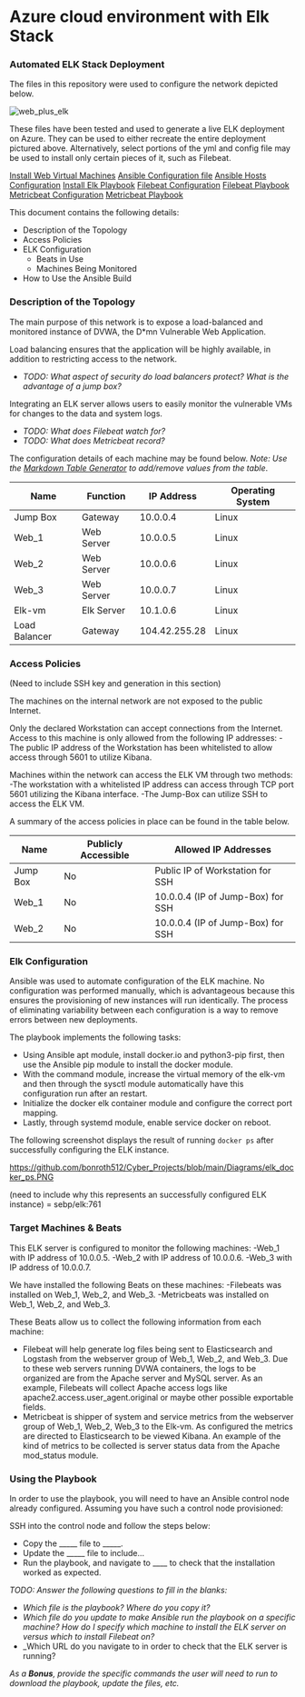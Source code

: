 # Azure cloud environment with Elk Stack

### Automated ELK Stack Deployment

The files in this repository were used to configure the network depicted below.

![web_plus_elk](https://user-images.githubusercontent.com/77121974/123343646-64f5fb00-d50f-11eb-8e2a-091ebdef865a.png)

These files have been tested and used to generate a live ELK deployment on Azure. They can be used to either recreate the entire deployment pictured above. Alternatively, select portions of the yml and config file may be used to install only certain pieces of it, such as Filebeat.

[Install Web Virtual Machines](https://github.com/bonroth512/Azure_cloud_environment_plus_Elk-Stack/blob/dd3db2528135bc681ec2a2fc6cb56229dfbf2310/Ansible/install_dvwa.txt)
[Ansible Configuration file](https://github.com/bonroth512/Azure_cloud_environment_plus_Elk-Stack/blob/974d96d60337910844c51bccfca37117e18e9892/Ansible/ansible-config.txt)
[Ansible Hosts Configuration](https://github.com/bonroth512/Azure_cloud_environment_plus_Elk-Stack/blob/974d96d60337910844c51bccfca37117e18e9892/Ansible/hosts_elk&dvwa.txt)
[Install Elk Playbook](https://github.com/bonroth512/Azure_cloud_environment_plus_Elk-Stack/blob/974d96d60337910844c51bccfca37117e18e9892/Ansible/install_elk_playbook.txt)
[Filebeat Configuration](https://github.com/bonroth512/Azure_cloud_environment_plus_Elk-Stack/blob/974d96d60337910844c51bccfca37117e18e9892/Ansible/filebeat-config.txt)
[Filebeat Playbook](https://github.com/bonroth512/Azure_cloud_environment_plus_Elk-Stack/blob/974d96d60337910844c51bccfca37117e18e9892/Ansible/filebeat-playbook.txt)
[Metricbeat Configuration](https://github.com/bonroth512/Azure_cloud_environment_plus_Elk-Stack/blob/974d96d60337910844c51bccfca37117e18e9892/Ansible/metricbeat-config.txt)
[Metricbeat Playbook](https://github.com/bonroth512/Azure_cloud_environment_plus_Elk-Stack/blob/974d96d60337910844c51bccfca37117e18e9892/Ansible/metricbeat-playbook.txt)

This document contains the following details:
- Description of the Topology
- Access Policies
- ELK Configuration
  - Beats in Use
  - Machines Being Monitored
- How to Use the Ansible Build


### Description of the Topology

The main purpose of this network is to expose a load-balanced and monitored instance of DVWA, the D*mn Vulnerable Web Application.

Load balancing ensures that the application will be highly available, in addition to restricting access to the network.
- _TODO: What aspect of security do load balancers protect? What is the advantage of a jump box?_

Integrating an ELK server allows users to easily monitor the vulnerable VMs for changes to the data and system logs.
- _TODO: What does Filebeat watch for?_
- _TODO: What does Metricbeat record?_

The configuration details of each machine may be found below.
_Note: Use the [Markdown Table Generator](http://www.tablesgenerator.com/markdown_tables) to add/remove values from the table_.

| Name     | Function | IP Address | Operating System |
|----------|----------|------------|------------------|
| Jump Box | Gateway  | 10.0.0.4   | Linux            |
| Web_1    |Web Server| 10.0.0.5   | Linux            |
| Web_2    |Web Server| 10.0.0.6   | Linux            |
| Web_3    |Web Server| 10.0.0.7   | Linux            |
| Elk-vm   |Elk Server| 10.1.0.6   | Linux            |
| Load Balancer|Gateway|104.42.255.28|Linux           |
### Access Policies

(Need to include SSH key and generation in this section)

The machines on the internal network are not exposed to the public Internet. 

Only the declared Workstation can accept connections from the Internet. Access to this machine is only allowed from the following IP addresses:
-The public IP address of the Workstation has been whitelisted to allow access through 5601 to utilize Kibana. 

Machines within the network can access the ELK VM through two methods:
-The workstation with a whitelisted IP address can access through TCP port 5601 utilizing the Kibana interface.
-The Jump-Box can utilize SSH to access the ELK VM.

A summary of the access policies in place can be found in the table below.

| Name     | Publicly Accessible | Allowed IP Addresses |
|----------|---------------------|----------------------|
| Jump Box | No                  | Public IP of Workstation for SSH|
| Web_1    | No                  | 10.0.0.4 (IP of Jump-Box) for SSH|
| Web_2    | No                  | 10.0.0.4 (IP of Jump-Box) for SSH|


### Elk Configuration

Ansible was used to automate configuration of the ELK machine. No configuration was performed manually, which is advantageous because this ensures the provisioning of new instances will run identically.  The process of eliminating variability between each configuration is a way to remove errors between new deployments.    

The playbook implements the following tasks:
- Using Ansible apt module, install docker.io and python3-pip first, then use the Ansible pip module to install the docker module. 
- With the command module, increase the virtual memory of the elk-vm and then through the sysctl module automatically have this configuration run after an restart.
- Initialize the docker elk container module and configure the correct port mapping.
- Lastly, through systemd module, enable service docker on reboot.

The following screenshot displays the result of running `docker ps` after successfully configuring the ELK instance.

https://github.com/bonroth512/Cyber_Projects/blob/main/Diagrams/elk_docker_ps.PNG

(need to include why this represents an successfully configured ELK instance) = sebp/elk:761

### Target Machines & Beats
This ELK server is configured to monitor the following machines:
-Web_1 with IP address of 10.0.0.5.
-Web_2 with IP address of 10.0.0.6.
-Web_3 with IP address of 10.0.0.7.

We have installed the following Beats on these machines:
-Filebeats was installed on Web_1, Web_2, and Web_3.
-Metricbeats was installed on Web_1, Web_2, and Web_3.

These Beats allow us to collect the following information from each machine:
- Filebeat will help generate log files being sent to Elasticsearch and Logstash from the webserver group of Web_1, Web_2, and Web_3.  Due to these web servers running DVWA containers, the logs to be organized are from the Apache server and MySQL server. As an example, Filebeats will collect Apache access logs like apache2.access.user_agent.original or maybe other possible exportable fields.
- Metricbeat is shipper of system and service metrics from the webserver group of Web_1, Web_2, Web_3 to the Elk-vm.  As configured the metrics are directed to Elasticsearch to be viewed Kibana.  An example of the kind of metrics to be collected is server status data from the Apache mod_status module.       

### Using the Playbook
In order to use the playbook, you will need to have an Ansible control node already configured. Assuming you have such a control node provisioned: 

SSH into the control node and follow the steps below:
- Copy the _____ file to _____.
- Update the _____ file to include...
- Run the playbook, and navigate to ____ to check that the installation worked as expected.

_TODO: Answer the following questions to fill in the blanks:_
- _Which file is the playbook? Where do you copy it?_
- _Which file do you update to make Ansible run the playbook on a specific machine? How do I specify which machine to install the ELK server on versus which to install Filebeat on?_
- _Which URL do you navigate to in order to check that the ELK server is running?

_As a **Bonus**, provide the specific commands the user will need to run to download the playbook, update the files, etc._

